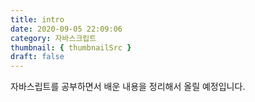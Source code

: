 ```yaml
---
title: intro
date: 2020-09-05 22:09:06
category: 자바스크립트
thumbnail: { thumbnailSrc }
draft: false
---
```


자바스립트를 공부하면서 배운 내용을 정리해서 올릴 예정입니다.
